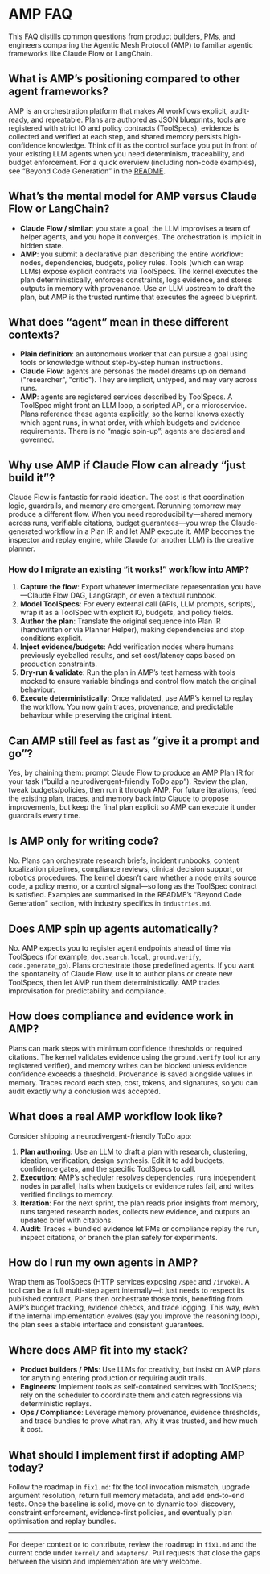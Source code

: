 # AMP FAQ

This FAQ distills common questions from product builders, PMs, and engineers comparing the Agentic Mesh Protocol (AMP) to familiar agentic frameworks like Claude Flow or LangChain.

## What is AMP’s positioning compared to other agent frameworks?
AMP is an orchestration platform that makes AI workflows explicit, audit-ready, and repeatable. Plans are authored as JSON blueprints, tools are registered with strict IO and policy contracts (ToolSpecs), evidence is collected and verified at each step, and shared memory persists high-confidence knowledge. Think of it as the control surface you put in front of your existing LLM agents when you need determinism, traceability, and budget enforcement. For a quick overview (including non-code examples), see “Beyond Code Generation” in the [README](README.md).



## What’s the mental model for AMP versus Claude Flow or LangChain?
- **Claude Flow / similar**: you state a goal, the LLM improvises a team of helper agents, and you hope it converges. The orchestration is implicit in hidden state.
- **AMP**: you submit a declarative plan describing the entire workflow: nodes, dependencies, budgets, policy rules. Tools (which can wrap LLMs) expose explicit contracts via ToolSpecs. The kernel executes the plan deterministically, enforces constraints, logs evidence, and stores outputs in memory with provenance. Use an LLM upstream to draft the plan, but AMP is the trusted runtime that executes the agreed blueprint.

## What does “agent” mean in these different contexts?
- **Plain definition**: an autonomous worker that can pursue a goal using tools or knowledge without step-by-step human instructions.
- **Claude Flow**: agents are personas the model dreams up on demand ("researcher", "critic"). They are implicit, untyped, and may vary across runs.
- **AMP**: agents are registered services described by ToolSpecs. A ToolSpec might front an LLM loop, a scripted API, or a microservice. Plans reference these agents explicitly, so the kernel knows exactly which agent runs, in what order, with which budgets and evidence requirements. There is no “magic spin-up”; agents are declared and governed.

## Why use AMP if Claude Flow can already “just build it”?
Claude Flow is fantastic for rapid ideation. The cost is that coordination logic, guardrails, and memory are emergent. Rerunning tomorrow may produce a different flow. When you need reproducibility—shared memory across runs, verifiable citations, budget guarantees—you wrap the Claude-generated workflow in a Plan IR and let AMP execute it. AMP becomes the inspector and replay engine, while Claude (or another LLM) is the creative planner.

### How do I migrate an existing “it works!” workflow into AMP?
1. **Capture the flow**: Export whatever intermediate representation you have—Claude Flow DAG, LangGraph, or even a textual runbook.
2. **Model ToolSpecs**: For every external call (APIs, LLM prompts, scripts), wrap it as a ToolSpec with explicit IO, budgets, and policy fields.
3. **Author the plan**: Translate the original sequence into Plan IR (handwritten or via Planner Helper), making dependencies and stop conditions explicit.
4. **Inject evidence/budgets**: Add verification nodes where humans previously eyeballed results, and set cost/latency caps based on production constraints.
5. **Dry-run & validate**: Run the plan in AMP’s test harness with tools mocked to ensure variable bindings and control flow match the original behaviour.
6. **Execute deterministically**: Once validated, use AMP’s kernel to replay the workflow. You now gain traces, provenance, and predictable behaviour while preserving the original intent.

## Can AMP still feel as fast as “give it a prompt and go”? 
Yes, by chaining them: prompt Claude Flow to produce an AMP Plan IR for your task (“build a neurodivergent-friendly ToDo app”). Review the plan, tweak budgets/policies, then run it through AMP. For future iterations, feed the existing plan, traces, and memory back into Claude to propose improvements, but keep the final plan explicit so AMP can execute it under guardrails every time.

## Is AMP only for writing code?
No. Plans can orchestrate research briefs, incident runbooks, content localization pipelines, compliance reviews, clinical decision support, or robotics procedures. The kernel doesn’t care whether a node emits source code, a policy memo, or a control signal—so long as the ToolSpec contract is satisfied. Examples are summarised in the README’s “Beyond Code Generation” section, with industry specifics in `industries.md`.

## Does AMP spin up agents automatically?
No. AMP expects you to register agent endpoints ahead of time via ToolSpecs (for example, `doc.search.local`, `ground.verify`, `code.generate_go`). Plans orchestrate those predefined agents. If you want the spontaneity of Claude Flow, use it to author plans or create new ToolSpecs, then let AMP run them deterministically. AMP trades improvisation for predictability and compliance.

## How does compliance and evidence work in AMP?
Plans can mark steps with minimum confidence thresholds or required citations. The kernel validates evidence using the `ground.verify` tool (or any registered verifier), and memory writes can be blocked unless evidence confidence exceeds a threshold. Provenance is saved alongside values in memory. Traces record each step, cost, tokens, and signatures, so you can audit exactly why a conclusion was accepted.

## What does a real AMP workflow look like?
Consider shipping a neurodivergent-friendly ToDo app:
1. **Plan authoring**: Use an LLM to draft a plan with research, clustering, ideation, verification, design synthesis. Edit it to add budgets, confidence gates, and the specific ToolSpecs to call.
2. **Execution**: AMP’s scheduler resolves dependencies, runs independent nodes in parallel, halts when budgets or evidence rules fail, and writes verified findings to memory.
3. **Iteration**: For the next sprint, the plan reads prior insights from memory, runs targeted research nodes, collects new evidence, and outputs an updated brief with citations.
4. **Audit**: Traces + bundled evidence let PMs or compliance replay the run, inspect citations, or branch the plan safely for experiments.

## How do I run my own agents in AMP?
Wrap them as ToolSpecs (HTTP services exposing `/spec` and `/invoke`). A tool can be a full multi-step agent internally—it just needs to respect its published contract. Plans then orchestrate those tools, benefiting from AMP’s budget tracking, evidence checks, and trace logging. This way, even if the internal implementation evolves (say you improve the reasoning loop), the plan sees a stable interface and consistent guarantees.

## Where does AMP fit into my stack?
- **Product builders / PMs**: Use LLMs for creativity, but insist on AMP plans for anything entering production or requiring audit trails.
- **Engineers**: Implement tools as self-contained services with ToolSpecs; rely on the scheduler to coordinate them and catch regressions via deterministic replays.
- **Ops / Compliance**: Leverage memory provenance, evidence thresholds, and trace bundles to prove what ran, why it was trusted, and how much it cost.

## What should I implement first if adopting AMP today?
Follow the roadmap in `fix1.md`: fix the tool invocation mismatch, upgrade argument resolution, return full memory metadata, and add end-to-end tests. Once the baseline is solid, move on to dynamic tool discovery, constraint enforcement, evidence-first policies, and eventually plan optimisation and replay bundles.

---
For deeper context or to contribute, review the roadmap in `fix1.md` and the current code under `kernel/` and `adapters/`. Pull requests that close the gaps between the vision and implementation are very welcome.
